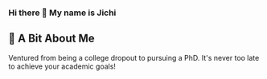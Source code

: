 ### Hi there 👋 My name is Jichi
## 📜 A Bit About Me
Ventured from being a college dropout to pursuing a PhD. It's never too late to achieve your academic goals!

<!--
**cangkringensis/cangkringensis** is a ✨ _special_ ✨ repository because its `README.md` (this file) appears on your GitHub profile.

Here are some ideas to get you started:

- 🔭 I’m currently working on ...
- 🌱 I’m currently learning ...
- 👯 I’m looking to collaborate on ...
- 🤔 I’m looking for help with ...
- 💬 Ask me about ...
- 📫 How to reach me: ...
- 😄 Pronouns: ...
- ⚡ Fun fact: ...
-->
